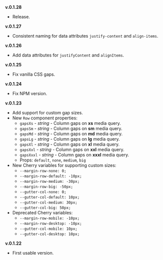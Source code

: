 
**v.0.1.28**
- Release.

**v.0.1.27**
- Consistent naming for data attributes `justify-content` and `align-items`.

**v.0.1.26**
- Add data attributes for `justifyContent` and `alignItems`.

**v.0.1.25**
- Fix vanilla CSS gaps.

**v.0.1.24**
- Fix NPM version.

**v.0.1.23**
- Add support for custom gap sizes.
- New `Row` component properties:
	- `gapsXs` - *string* - Column gaps on **xs** media query.
	- `gapsSm` - *string* - Column gaps on **sm** media query.
	- `gapsMd` - *string* - Column gaps on **md** media query.
	- `gapsLg` - *string* - Column gaps on **lg** media query.
	- `gapsXl` - *string* - Column gaps on **xl** media query.
	- `gapsXxl` - *string* - Column gaps on **xxl** media query.
	- `gapsXxxl` - *string* - Column gaps on **xxxl** media query.
	- Props: `default`, `none`, `medium`, `big`
- New Cherry variables for supporting custom sizes:
	- `--margin-row-none: 0;`
	- `--margin-row-default: -10px;`
	- `--margin-row-medium: -30px;`
	- `--margin-row-big: -50px;`
	- `--gutter-col-none: 0;`
	- `--gutter-col-default: 10px;`
	- `--gutter-col-medium: 30px;`
	- `--gutter-col-big: 50px;`
- Deprecated Cherry variables: 
	- `--margin-row-mobile: -10px;`
	- `--margin-row-desktop: -10px;`
	- `--gutter-col-mobile: 10px;`
	- `--gutter-col-desktop: 10px;`

**v.0.1.22**
- First usable version.
